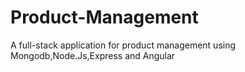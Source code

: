 # Product-Management
A full-stack application for product management using Mongodb,Node.Js,Express and Angular
